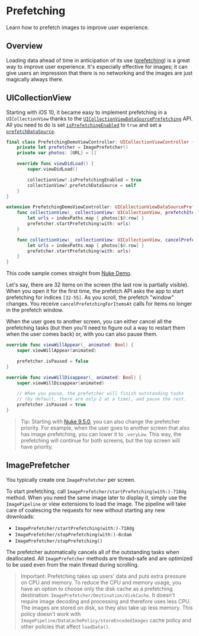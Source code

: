 # Prefetching

Learn how to prefetch images to improve user experience.

## Overview

Loading data ahead of time in anticipation of its use ([prefetching](https://en.wikipedia.org/wiki/Prefetching)) is a great way to improve user experience. It's especially effective for images; it can give users an impression that there is no networking and the images are just magically always there.

## UICollectionView

Starting with iOS 10, it became easy to implement prefetching in a `UICollectionView` thanks to the [`UICollectionViewDataSourcePrefetching`](https://developer.apple.com/documentation/uikit/uicollectionviewdatasourceprefetching) API. All you need to do is set [`isPrefetchingEnabled`](https://developer.apple.com/documentation/uikit/uicollectionview/1771771-isprefetchingenabled) to `true` and set a [`prefetchDataSource`](https://developer.apple.com/documentation/uikit/uicollectionview/1771768-prefetchdatasource).

```swift
final class PrefetchingDemoViewController: UICollectionViewController {
    private let prefetcher = ImagePrefetcher()
    private var photos: [URL] = []

    override func viewDidLoad() {
        super.viewDidLoad()

        collectionView?.isPrefetchingEnabled = true
        collectionView?.prefetchDataSource = self
    }
}

extension PrefetchingDemoViewController: UICollectionViewDataSourcePrefetching {
    func collectionView(_ collectionView: UICollectionView, prefetchItemsAt indexPaths: [IndexPath]) {
        let urls = indexPaths.map { photos[$0.row] }
        prefetcher.startPrefetching(with: urls)
    }

    func collectionView(_ collectionView: UICollectionView, cancelPrefetchingForItemsAt indexPaths: [IndexPath]) {
        let urls = indexPaths.map { photos[$0.row] }
        prefetcher.startPrefetching(with: urls)
    }
}
```

This code sample comes straight from [Nuke Demo](https://github.com/kean/NukeDemo).

Let's say, there are 32 items on the screen (the last row is partially visible). When you open it for the first time, the prefetch API asks the app to start prefetching for indices `[32-55]`. As you scroll, the prefetch "window" changes. You receive `cancelPrefetchingForItemsAt` calls for items no longer in the prefetch window.

When the user goes to another screen, you can either cancel all the prefetching tasks (but then you'll need to figure out a way to restart them when the user comes back) or, with you can also pause them.

```swift
override func viewWillAppear(_ animated: Bool) {
    super.viewWillAppear(animated)

    prefetcher.isPaused = false
}

override func viewWillDisappear(_ animated: Bool) {
    super.viewWillDisappear(animated)

    // When you pause, the prefetcher will finish outstanding tasks
    // (by default, there are only 2 at a time), and pause the rest.
    prefetcher.isPaused = true
}
```

> Tip: Starting with [Nuke 9.5.0](https://github.com/kean/Nuke/releases/tag/9.5.0), you can also change the prefetcher priority. For example, when the user goes to another screen that also has image prefetching, you can lower it to `.veryLow`. This way, the prefetching will continue for both screens, but the top screen will have priority.

## ImagePrefetcher
 
You typically create one ``ImagePrefetcher`` per screen.

To start prefetching, call ``ImagePrefetcher/startPrefetching(with:)-718dg`` method. When you need the same image later to display it, simply use the ``ImagePipeline`` or view extensions to load the image. The pipeline will take care of coalescing the requests for new without starting any new downloads:

- ``ImagePrefetcher/startPrefetching(with:)-718dg``
- ``ImagePrefetcher/stopPrefetching(with:)-8cdam``
- ``ImagePrefetcher/stopPrefetching()``

The prefetcher automatically cancels all of the outstanding tasks when deallocated. All ``ImagePrefetcher`` methods are thread-safe and are optimized to be used even from the main thread during scrolling.

> Important: Prefetching takes up users' data and puts extra pressure on CPU and memory. To reduce the CPU and memory usage, you have an option to choose only the disk cache as a prefetching destination: ``ImagePrefetcher/Destination/diskCache``. It doesn't require image decoding and processing and therefore uses less CPU. The images are stored on disk, so they also take up less memory. This policy doesn't work with ``ImagePipeline/DataCachePolicy/storeEncodedImages`` cache policy and other policies that affect `loadData()`. 

